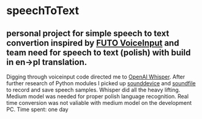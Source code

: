# speechToText
personal project for simple speech to text convertion inspired by [FUTO VoiceInput](https://gitlab.futo.org/alex/voiceinput) and team need for speech to text (polish) with build in en->pl translation.
---
Digging through voiceinput code directed me to [OpenAI Whisper](https://github.com/openai/whisper).
After further research of Python modules I picked up [sounddevice](https://github.com/spatialaudio/python-sounddevice/) and [soundfile](https://python-soundfile.readthedocs.io/en/0.11.0/) to record and save speech samples.
Whisper did all the heavy lifting. Medium model was needed for proper polish language recognition. Real time conversion was not valiable with medium model on the development PC.
Time spent: one day
